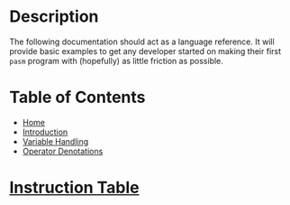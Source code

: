 # Description
The following documentation should act as a language reference. It will provide basic examples to get any developer started on making their first `pasm` program with (hopefully) as little friction as possible.

# Table of Contents
* [Home](/)
* [Introduction](introduction.md)
* [Variable Handling](variable-handling.md)
* [Operator Denotations](operator-denotations.md)
# [Instruction Table](instruction-table.md)
